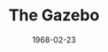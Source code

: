 ---
title: The Gazebo
date: 1968-02-23
opening_date: 1968-02-23
closing_date: 1968-03-09
layout: productions
playbill:
Theatre: Theatre Jacksonville
Venue: Little Theatre
cast:
- Elliott Nash: Paul Galloway
- Harlow Edison: Norman Howard
- Matilda: Irene Helen Walsh
- Nell Nash: Elise Hallowes
- Mrs. Chandler: Debbie Dunn
- Mr. Thorp: Ham Waddell
- The Dook: Walter Hyams
- Louie: Marshall Nazworth-Aronowitz
- Jenkins: Don Stevenson
- Dr. Wyner: Ron Griffis
- Druker: Lauren Murray
crew:
- Director: Robert Knowles
- Scenic Design:
  - Phil Fitzpatrick
  - Ed Heist, Jr.
- Stage Manager: Ron Griffis
- Lighting:
  - Bill Bacon
  - Randy Meaders
  - Jane Boyd
- Sound:
  - Ross Henderson
  - Carol Lucas
- Costumes: Jean Fullerton
- Properties:
  - Esther Barnes
  - Chairman Maria Alarcon
  - Gladys Dale
  - Deborah Krobalski
  - Dorthy Lindsay
  - Katie Raven
- Make-up: Terry McIntire
- Set Construction:
  - Harriet Miltenberg
  - Lauren Murray
  - Bill Bacon
  - Randy Meaders
  - Ross Henderson
  - Nancy Fitzpatrick
  - Edith Gooding
  - Debbie Meade
- About the Cast Notes: Terry McIntire
---